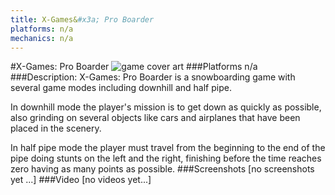 ```yaml
---
title: X-Games&#x3a; Pro Boarder
platforms: n/a
mechanics: n/a
---
```

#X-Games: Pro Boarder
![game cover art](//images.igdb.com/igdb/image/upload/t_cover_big/co2yujzyckoq8ue0vjou.jpg "Logo Title Text 1")
###Platforms
n/a
###Description:
X-Games: Pro Boarder is a snowboarding game with several game modes including downhill and half pipe. 
 
In downhill mode the player's mission is to get down as quickly as possible, also grinding on several objects like cars and airplanes that have been placed in the scenery. 
 
In half pipe mode the player must travel from the beginning to the end of the pipe doing stunts on the left and the right, finishing before the time reaches zero having as many points as possible.
###Screenshots
[no screenshots yet ...]
###Video
[no videos yet...]
